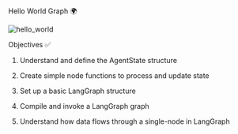 Hello World Graph 🌍

![hello_world](image.png)

Objectives ✅

1. Understand and define the AgentState structure

2. Create simple node functions to process and update state

3. Set up a basic LangGraph structure

4. Compile and invoke a LangGraph graph

5. Understand how data flows through a single-node in LangGraph
